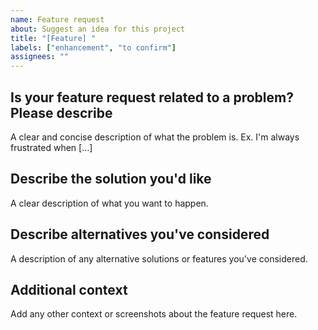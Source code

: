 ```yaml
---
name: Feature request
about: Suggest an idea for this project
title: "[Feature] "
labels: ["enhancement", "to confirm"]
assignees: ""
---
```


## Is your feature request related to a problem? Please describe

A clear and concise description of what the problem is. Ex. I'm always frustrated when […]

## Describe the solution you'd like

A clear description of what you want to happen.

## Describe alternatives you've considered

A description of any alternative solutions or features you've considered.

## Additional context

Add any other context or screenshots about the feature request here.
